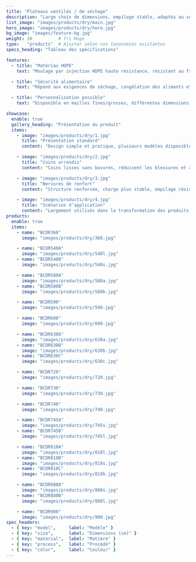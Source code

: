 ```yaml
---
title: "Plateaux ventilés / de séchage"
description: "Large choix de dimensions, empilage stable, adaptés au séchage, à la lyophilisation alimentaire et à la manutention."
list_image: "images/products/dry/main.jpg"
hero_image: "images/products/dry/hero.jpg"
bg_image: "images/feature-bg.jpg"
weight: 30          # Tri Hugo
type:   "products"  # Ajuster selon vos taxonomies existantes
specs_heading: "Tableau des spécifications"

features:
  - title: "Matériau HDPE"
    text: "Moulage par injection HDPE haute résistance, résistant au froid, aux chocs et aux fissures."

  - title: "Sécurité alimentaire"
    text: "Répond aux exigences de séchage, congélation des aliments et applications dans les produits de la mer."

  - title: "Personnalisation possible"
    text: "Disponible en mailles fines/grosses, différentes dimensions et couleurs ; impression de logo possible, livraison stable en série."

showcase:
  enable: true
  gallery_heading: "Présentation du produit"
  items:
    - image: "images/products/dry/1.jpg"
      title: "Présentation standard"
      content: "Design simple et pratique, plusieurs modèles disponibles, adapté aux produits de la mer et à la transformation alimentaire."

    - image: "images/products/dry/2.jpg"
      title: "Coins arrondis"
      content: "Coins lisses sans bavures, réduisent les blessures et améliorent confort et sécurité."

    - image: "images/products/dry/3.jpg"
      title: "Nervures de renfort"
      content: "Structure renforcée, charge plus stable, empilage résistant à la déformation, plus durable à long terme."

    - image: "images/products/dry/4.jpg"
      title: "Scénarios d’application"
      content: "Largement utilisés dans la transformation des produits de la mer, la lyophilisation des aliments, la logistique frigorifique et le tri."
products:
  enable: true
  items:
    - name: "BCDR368"
      image: "images/products/dry/368.jpg"

    - name: "BCDR540A"
      image: "images/products/dry/540l.jpg"
    - name: "BCDR540B"
      image: "images/products/dry/540s.jpg"

    - name: "BCDR580A"
      image: "images/products/dry/580a.jpg"
    - name: "BCDR580B"
      image: "images/products/dry/580b.jpg"

    - name: "BCDR590"
      image: "images/products/dry/590.jpg"

    - name: "BCDR600"
      image: "images/products/dry/600.jpg"

    - name: "BCDR630A"
      image: "images/products/dry/630a.jpg"
    - name: "BCDR630B"
      image: "images/products/dry/630b.jpg"
    - name: "BCDR630C"
      image: "images/products/dry/630c.jpg"

    - name: "BCDR720"
      image: "images/products/dry/720.jpg"

    - name: "BCDR730"
      image: "images/products/dry/730.jpg"

    - name: "BCDR740"
      image: "images/products/dry/740.jpg"

    - name: "BCDR745A"
      image: "images/products/dry/745s.jpg"
    - name: "BCDR745B"
      image: "images/products/dry/745l.jpg"

    - name: "BCDR810A"
      image: "images/products/dry/810l.jpg"
    - name: "BCDR810B"
      image: "images/products/dry/810s.jpg"
    - name: "BCDR810C"
      image: "images/products/dry/810b.jpg"

    - name: "BCDR880A"
      image: "images/products/dry/880s.jpg"
    - name: "BCDR880B"
      image: "images/products/dry/880l.jpg"

    - name: "BCDR900"
      image: "images/products/dry/900.jpg"      
spec_headers:
  - { key: "model",     label: "Modèle" }
  - { key: "size",      label: "Dimensions (cm)" }
  - { key: "material",  label: "Matière" }
  - { key: "process",   label: "Procédé" }
  - { key: "color",     label: "Couleur" }
---
```

